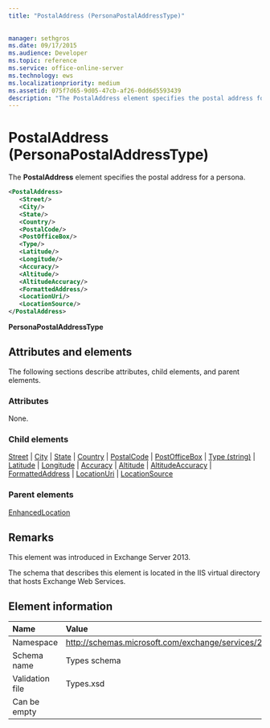 ```yaml
---
title: "PostalAddress (PersonaPostalAddressType)"
 
 
manager: sethgros
ms.date: 09/17/2015
ms.audience: Developer
ms.topic: reference
ms.service: office-online-server
ms.technology: ews
ms.localizationpriority: medium
ms.assetid: 075f7d65-9d05-47cb-af26-0dd6d5593439
description: "The PostalAddress element specifies the postal address for a persona."
---
```


# PostalAddress (PersonaPostalAddressType)

The **PostalAddress** element specifies the postal address for a persona. 
  
```XML
<PostalAddress>
   <Street/>
   <City/>
   <State/>
   <Country/>
   <PostalCode/>
   <PostOfficeBox/>
   <Type/>
   <Latitude/>
   <Longitude/>
   <Accuracy/>
   <Altitude/>
   <AltitudeAccuracy/>
   <FormattedAddress/>
   <LocationUri/>
   <LocationSource/>
</PostalAddress>
```

 **PersonaPostalAddressType**
## Attributes and elements

The following sections describe attributes, child elements, and parent elements.
  
### Attributes

None.
  
### Child elements

[Street](street.md) | [City](city.md) | [State](state-ex15websvcsotherref.md) | [Country](country.md) | [PostalCode](postalcode.md) | [PostOfficeBox](postofficebox.md) | [Type (string)](type-string.md) | [Latitude](latitude.md) | [Longitude](longitude.md) | [Accuracy](accuracy.md) | [Altitude](altitude.md) | [AltitudeAccuracy](altitudeaccuracy.md) | [FormattedAddress](formattedaddress.md) | [LocationUri](locationuri.md) | [LocationSource](locationsource.md)
  
### Parent elements

[EnhancedLocation](enhancedlocation.md)
  
## Remarks

This element was introduced in Exchange Server 2013.
  
The schema that describes this element is located in the IIS virtual directory that hosts Exchange Web Services.
  
## Element information

|**Name**|**Value**|
|:-----|:-----|
|Namespace  <br/> |http://schemas.microsoft.com/exchange/services/2006/types  <br/> |
|Schema name  <br/> |Types schema  <br/> |
|Validation file  <br/> |Types.xsd  <br/> |
|Can be empty  <br/> ||
   